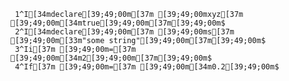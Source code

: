      1^I[34mdeclare[39;49;00m[37m [39;49;00mxyz[37m [39;49;00m[34mtrue[39;49;00m[37m[39;49;00m$
     2^I[34mdeclare[39;49;00m[37m [39;49;00ms[37m [39;49;00m[33m"some string"[39;49;00m[37m[39;49;00m$
     3^Ii[37m [39;49;00m=[37m [39;49;00m[34m2[39;49;00m[37m[39;49;00m$
     4^If[37m [39;49;00m=[37m [39;49;00m[34m0.2[39;49;00m$
